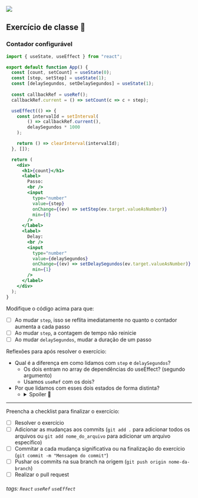 ![](https://i.imgur.com/xG74tOh.png)

## Exercício de classe 🏫

### Contador configurável

```jsx
import { useState, useEffect } from "react";

export default function App() {
  const [count, setCount] = useState(0);
  const [step, setStep] = useState(1);
  const [delaySegundos, setDelaySegundos] = useState(1);
  
  const callbackRef = useRef();
  callbackRef.current = () => setCount(c => c + step);

  useEffect(() => {
    const intervalId = setInterval(
        () => callbackRef.current(),
        delaySegundos * 1000
    );

    return () => clearInterval(intervalId);
  }, []);

  return (
    <div>
      <h1>{count}</h1>
      <label>
        Passo:
        <br />
        <input
          type="number"
          value={step}
          onChange={(ev) => setStep(ev.target.valueAsNumber)}
          min={0}
        />
      </label>
      <label>
        Delay:
        <br />
        <input
          type="number"
          value={delaySegundos}
          onChange={(ev) => setDelaySegundos(ev.target.valueAsNumber)}
          min={1}
        />
      </label>
    </div>
  );
}
```

Modifique o código acima para que:

- [ ] Ao mudar `step`, isso se reflita imediatamente no quanto o contador aumenta a cada passo
- [ ] Ao mudar `step`, a contagem de tempo não reinicie
- [ ] Ao mudar `delaySegundos`, mudar a duração de um passo

Reflexões para após resolver o exercício:

- Qual é a diferença em como lidamos com `step` e `delaySegundos`?
  - Os dois entram no array de dependências do useEffect? (segundo argumento)
  - Usamos `useRef` com os dois?
- Por que lidamos com esses dois estados de forma distinta?
  - <details><summary>Spoiler 👀</summary>Quem é usado dentro do callback do `setInterval` e quem é usado fora? Isso tem a ver?</details>

---

Preencha a checklist para finalizar o exercício:

- [ ] Resolver o exercício
- [ ] Adicionar as mudanças aos commits (`git add .` para adicionar todos os arquivos ou `git add nome_do_arquivo` para adicionar um arquivo específico)
- [ ] Commitar a cada mudança significativa ou na finalização do exercício (`git commit -m "Mensagem do commit"`)
- [ ] Pushar os commits na sua branch na origem (`git push origin nome-da-branch`)
- [ ] Realizar o pull request

###### tags: `React` `useRef` `useEffect`
